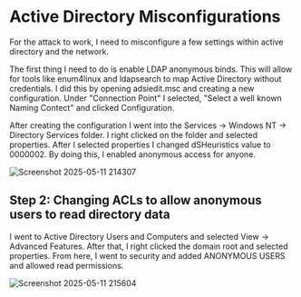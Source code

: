# Active Directory Misconfigurations

For the attack to work, I need to misconfigure a few settings within active directory and the network. 

The first thing I need to do is enable LDAP anonymous binds. This will allow for tools like enum4linux and ldapsearch to map Active Directory without credentials. I did this by opening adsiedit.msc and creating a new configuration. Under "Connection Point" I selected, "Select a well known Naming Contect" and clicked Configuration. 


After creating the configuration I went into the Services -> Windows NT -> Directory Services folder. I right clicked on the folder and selected properties. After I selected properties I changed dSHeuristics value to 0000002. By doing this, I enabled anonymous access for anyone. 

![Screenshot 2025-05-11 214307](https://github.com/user-attachments/assets/fddddb34-d0c1-4e03-b3d4-fefd6cf9dbd3)


## Step 2: Changing ACLs to allow anonymous users to read directory data

I went to Active Directory Users and Computers and selected View -> Advanced Features. After that, I right clicked the domain root and selected properties. From here, I went to security and added ANONYMOUS USERS and allowed read permissions.

![Screenshot 2025-05-11 215604](https://github.com/user-attachments/assets/7d3f78d3-881a-4984-85f6-299aa59de2ba)

